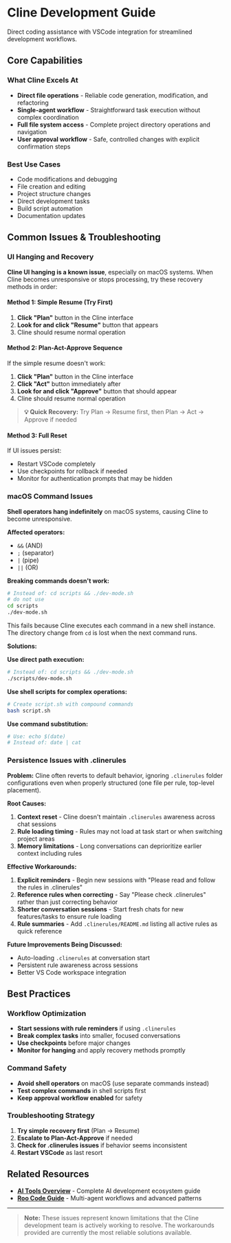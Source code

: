 # Cline Development Guide

Direct coding assistance with VSCode integration for streamlined development workflows.

## Core Capabilities

### What Cline Excels At

-   **Direct file operations** - Reliable code generation, modification, and refactoring
-   **Single-agent workflow** - Straightforward task execution without complex coordination
-   **Full file system access** - Complete project directory operations and navigation
-   **User approval workflow** - Safe, controlled changes with explicit confirmation steps

### Best Use Cases

-   Code modifications and debugging
-   File creation and editing
-   Project structure changes
-   Direct development tasks
-   Build script automation
-   Documentation updates

## Common Issues & Troubleshooting

### UI Hanging and Recovery

**Cline UI hanging is a known issue**, especially on macOS systems. When Cline becomes unresponsive or stops processing, try these recovery methods in order:

#### Method 1: Simple Resume (Try First)

1. **Click "Plan"** button in the Cline interface
2. **Look for and click "Resume"** button that appears
3. Cline should resume normal operation

#### Method 2: Plan-Act-Approve Sequence

If the simple resume doesn't work:

1. **Click "Plan"** button in the Cline interface
2. **Click "Act"** button immediately after
3. **Look for and click "Approve"** button that should appear
4. Cline should resume normal operation

> **💡 Quick Recovery:** Try Plan → Resume first, then Plan → Act → Approve if needed

#### Method 3: Full Reset

If UI issues persist:

-   Restart VSCode completely
-   Use checkpoints for rollback if needed
-   Monitor for authentication prompts that may be hidden

### macOS Command Issues

**Shell operators hang indefinitely** on macOS systems, causing Cline to become unresponsive.

**Affected operators:**

-   `&&` (AND)
-   `;` (separator)
-   `|` (pipe)
-   `||` (OR)

**Breaking commands doesn't work:**

```bash
# Instead of: cd scripts && ./dev-mode.sh
# do not use
cd scripts
./dev-mode.sh
```

This fails because Cline executes each command in a new shell instance. The directory change from `cd` is lost when the next command runs.

**Solutions:**

**Use direct path execution:**

```bash
# Instead of: cd scripts && ./dev-mode.sh
./scripts/dev-mode.sh
```

**Use shell scripts for complex operations:**

```bash
# Create script.sh with compound commands
bash script.sh
```

**Use command substitution:**

```bash
# Use: echo $(date)
# Instead of: date | cat
```

### Persistence Issues with .clinerules

**Problem:** Cline often reverts to default behavior, ignoring `.clinerules` folder configurations even when properly structured (one file per rule, top-level placement).

**Root Causes:**

1. **Context reset** - Cline doesn't maintain `.clinerules` awareness across chat sessions
2. **Rule loading timing** - Rules may not load at task start or when switching project areas
3. **Memory limitations** - Long conversations can deprioritize earlier context including rules

**Effective Workarounds:**

1. **Explicit reminders** - Begin new sessions with "Please read and follow the rules in .clinerules"
2. **Reference rules when correcting** - Say "Please check .clinerules" rather than just correcting behavior
3. **Shorter conversation sessions** - Start fresh chats for new features/tasks to ensure rule loading
4. **Rule summaries** - Add `.clinerules/README.md` listing all active rules as quick reference

**Future Improvements Being Discussed:**

-   Auto-loading `.clinerules` at conversation start
-   Persistent rule awareness across sessions
-   Better VS Code workspace integration

## Best Practices

### Workflow Optimization

-   **Start sessions with rule reminders** if using `.clinerules`
-   **Break complex tasks** into smaller, focused conversations
-   **Use checkpoints** before major changes
-   **Monitor for hanging** and apply recovery methods promptly

### Command Safety

-   **Avoid shell operators** on macOS (use separate commands instead)
-   **Test complex commands** in shell scripts first
-   **Keep approval workflow enabled** for safety

### Troubleshooting Strategy

1. **Try simple recovery first** (Plan → Resume)
2. **Escalate to Plan-Act-Approve** if needed
3. **Check for .clinerules issues** if behavior seems inconsistent
4. **Restart VSCode** as last resort

## Related Resources

-   **[AI Tools Overview](overview.md)** - Complete AI development ecosystem guide
-   **[Roo Code Guide](roo-code-guide.md)** - Multi-agent workflows and advanced patterns

---

> **Note:** These issues represent known limitations that the Cline development team is actively working to resolve. The workarounds provided are currently the most reliable solutions available.
